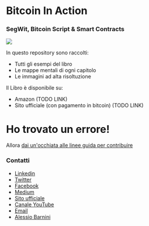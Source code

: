 # Bitcoin In Action
### SegWit, Bitcoin Script & Smart Contracts


<img src="https://i.ibb.co/PMLtdJf/Copertina-Youtube.png">


In questo repository sono raccolti:

* Tutti gli esempi del libro 
* Le mappe mentali di ogni capitolo
* Le immagini ad alta risoltuzione

Il Libro è disponibile su:

* Amazon (TODO LINK)
* Sito ufficiale (con pagamento in bitcoin) (TODO LINK)


# Ho trovato un errore!

Allora [dai un'occhiata alle linee guida per contribuire](CONTRIBUTING.md)

### Contatti
- [Linkedin](http://bit.ly/2H38ovs)
- [Twitter](https://twitter.com/satoshiwantsyou)
- [Facebook](https://www.facebook.com/satoshiwantsyou)
- [Medium](https://medium.com/@satoshiwantsyou)
- [Sito ufficiale](https://www.corsobitcoin.com)
- [Canale YouTube](https://www.youtube.com/BitcoinInAction)
- [Email](corsobitcoin@gmail.com)
- [Alessio Barnini](https://www.linkedin.com/in/alessiobarnini/)
